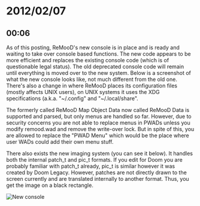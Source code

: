 # 2012/02/07

## 00:06

As of this posting, ReMooD's new console is in place and is ready and waiting
to take over console based functions. The new code appears to be more
efficient and replaces the existing console code (which is of questionable
legal status). The old deprecated console code will remain until everything is
moved over to the new system. Below is a screenshot of what the new console
looks like, not much different from the old one. There's also a change in
where ReMooD places its configuration files (mostly affects UNIX users), on
UNIX systems it uses the XDG specifications (a.k.a. "~/.config" and
"~/.local/share".

The formerly called ReMooD Map Object Data now called ReMooD Data is supported
and parsed, but only menus are handled so far. However, due to security
concerns you are not able to replace menus in PWADs unless you modify
remood.wad and remove the write-over lock. But in spite of this, you are
allowed to replace the "PWAD Menu" which would be the place where user WADs
could add their own menu stuff.

There also exists the new imaging system (you can see it below). It handles
both the internal patch\_t and pic\_t formats. If you edit for Doom you are
probably familiar with patch\_t already, pic\_t is similar however it was
created by Doom Legacy. However, patches are not directly drawn to the screen
currently and are translated internally to another format. Thus, you get the
image on a black rectangle.

![New console](http://remood.org/images/201202-console.png)

